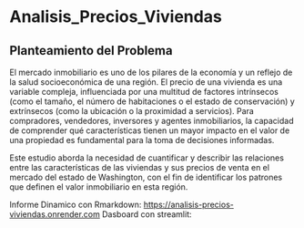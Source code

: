 # Analisis_Precios_Viviendas
## Planteamiento del Problema
El mercado inmobiliario es uno de los pilares de la economía y un reflejo de la salud socioeconómica de una región. El precio de una vivienda es una variable compleja, influenciada por una multitud de factores intrínsecos (como el tamaño, el número de habitaciones o el estado de conservación) y extrínsecos (como la ubicación o la proximidad a servicios). Para compradores, vendedores, inversores y agentes inmobiliarios, la capacidad de comprender qué características tienen un mayor impacto en el valor de una propiedad es fundamental para la toma de decisiones informadas.

Este estudio aborda la necesidad de cuantificar y describir las relaciones entre las características de las viviendas y sus precios de venta en el mercado del estado de Washington, con el fin de identificar los patrones que definen el valor inmobiliario en esta región.


Informe Dinamico con Rmarkdown: https://analisis-precios-viviendas.onrender.com
Dasboard con streamlit:
